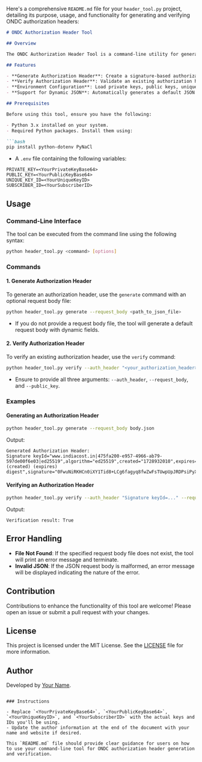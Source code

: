 Here's a comprehensive `README.md` file for your `header_tool.py` project, detailing its purpose, usage, and functionality for generating and verifying ONDC authorization headers:

```markdown
# ONDC Authorization Header Tool

## Overview

The ONDC Authorization Header Tool is a command-line utility for generating and verifying authorization headers compliant with the Open Network for Digital Commerce (ONDC) standards. This tool enables developers to easily create authorization headers required for API requests and validate these headers to ensure secure communications.

## Features

- **Generate Authorization Header**: Create a signature-based authorization header for API requests using a specified JSON request body.
- **Verify Authorization Header**: Validate an existing authorization header against a provided JSON request body and public key.
- **Environment Configuration**: Load private keys, public keys, unique IDs, and subscriber IDs from an `.env` file for secure storage of sensitive information.
- **Support for Dynamic JSON**: Automatically generates a default JSON request body with dynamic fields if no request body is specified.

## Prerequisites

Before using this tool, ensure you have the following:

- Python 3.x installed on your system.
- Required Python packages. Install them using:

```bash
pip install python-dotenv PyNaCl
```

- A `.env` file containing the following variables:

```
PRIVATE_KEY=<YourPrivateKeyBase64>
PUBLIC_KEY=<YourPublicKeyBase64>
UNIQUE_KEY_ID=<YourUniqueKeyID>
SUBSCRIBER_ID=<YourSubscriberID>
```

## Usage

### Command-Line Interface

The tool can be executed from the command line using the following syntax:

```bash
python header_tool.py <command> [options]
```

### Commands

#### 1. Generate Authorization Header

To generate an authorization header, use the `generate` command with an optional request body file:

```bash
python header_tool.py generate --request_body <path_to_json_file>
```

- If you do not provide a request body file, the tool will generate a default request body with dynamic fields.

#### 2. Verify Authorization Header

To verify an existing authorization header, use the `verify` command:

```bash
python header_tool.py verify --auth_header "<your_authorization_header>" --request_body <path_to_json_file> --public_key "<your_public_key>"
```

- Ensure to provide all three arguments: `--auth_header`, `--request_body`, and `--public_key`.

### Examples

#### Generating an Authorization Header

```bash
python header_tool.py generate --request_body body.json
```

Output:
```
Generated Authorization Header:
Signature keyId="www.indiacost.in|475fa200-e957-4966-ab79-597de00f6e03|ed25519",algorithm="ed25519",created="1728932010",expires="1728935610",headers="(created) (expires) digest",signature="0FwuNiRKHCn0iXY1Tid8+LCg6fagyq8fwZwFsTUwpUpJRDPsiPyXoTuiZKAWuVUGGe1qNlLfBuesOR+AifOvBQ=="
```

#### Verifying an Authorization Header

```bash
python header_tool.py verify --auth_header "Signature keyId=..." --request_body body.json --public_key "atHDSd14uEFrv+i2CyHSNxl61QUXbhVYHTlUOkWwCkY="
```

Output:
```
Verification result: True
```

## Error Handling

- **File Not Found**: If the specified request body file does not exist, the tool will print an error message and terminate.
- **Invalid JSON**: If the JSON request body is malformed, an error message will be displayed indicating the nature of the error.

## Contribution

Contributions to enhance the functionality of this tool are welcome! Please open an issue or submit a pull request with your changes.

## License

This project is licensed under the MIT License. See the [LICENSE](LICENSE) file for more information.

## Author

Developed by [Your Name](https://yourwebsite.com).
```

### Instructions

- Replace `<YourPrivateKeyBase64>`, `<YourPublicKeyBase64>`, `<YourUniqueKeyID>`, and `<YourSubscriberID>` with the actual keys and IDs you'll be using.
- Update the author information at the end of the document with your name and website if desired.

This `README.md` file should provide clear guidance for users on how to use your command-line tool for ONDC authorization header generation and verification.
